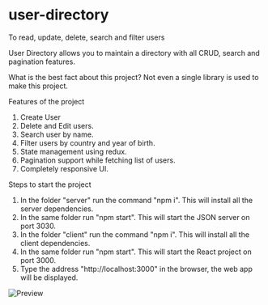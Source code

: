 # user-directory
To read, update, delete, search and filter users

User Directory allows you to maintain a directory with all CRUD, search and pagination features.

What is the best fact about this project?
Not even a single library is used to make this project.

Features of the project
1) Create User
2) Delete and Edit users.
3) Search user by name.
4) Filter users by country and year of birth.
5) State management using redux.
6) Pagination support while fetching list of users.
7) Completely responsive UI.


Steps to start the project

1. In the folder "server" run the command "npm i". This will install all the server dependencies.
2. In the same folder run "npm start". This will start the JSON server on port 3030.
3. In the folder "client" run the command "npm i". This will install all the client dependencies.
4. In the same folder run "npm start". This will start the React project on port 3000.
3. Type the address "http://localhost:3000" in the browser, the web app will be displayed.

![Preview](https://www.linkpicture.com/q/Capture_108.png)





